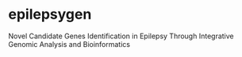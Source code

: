 # epilepsygen
Novel Candidate Genes Identification in Epilepsy Through Integrative Genomic Analysis and Bioinformatics
